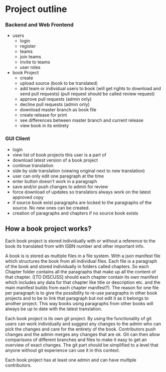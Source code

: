 # Project outline

### Backend and Web Frontend
- users
	- login
	- register
	- teams
	- join teams
	- invite to teams
	- user roles
- book Project
	- create
	- upload source (book to be translated)
	- add team or individual users to book (will get rights to download and send pull requests) (pull request should be called review request)
	- approve pull requests (admin only)
	- decline pull requests (admin only)
	- download master branch as book file
	- create release for print
	- see differences between master branch and current release
	- view book in its entirety

### GUI Client
- login
- view list of book projects this user is a part of
- download latest version of a book project
- continue translation
- side by side translation (viewing original next to new translation)
- user can only edit one paragraph at the time
- enter button doesn't work in a paragraph
- save and/or push changes to admin for review
- force download of updates so translators always work on the latest approved copy
- if source book exist paragraphs are locked to the paragraphs of the source. No new ones can be created.
- creation of paragraphs and chapters if no source book exists

## How a book project works?
Each book project is stored individually with or without a reference to the book its translated from with ISBN number and other important info.

A book is is stored as multiple files in a file system. With a json manifest file which structures the book from all individual files. Each file is a paragraph of the book and stored individually in folders called chapters. So each Chapter folder contains all the paragraphs that make up all the content of that chapter. ([TO DISCUSS] should each chapter contain its own manifest which includes any data for that chapter like title or description etc. and the main manifest builds from each chapter manifest?). The reason for one file per paragraph is to give the possibility to re-use paragraphs in other book projects and to be to link that paragraph but not edit it as it belongs to another project. This way books using paragraphs from other books will always be up to date with the latest translation.

Each book project is its own git project. By using the functionality of git users can work individually and suggest any changes to the admin who can pick the changes and care for the entirety of the book. Contributors push changes and the admin merges any changes that are ok. Git can then allow comparisons of different branches and files to make it easy to get an overview of exact changes. The git part should be simplified to a level that anyone without git experience can use it in this context.

Each book project has at least one admin and can have multiple contributors.
